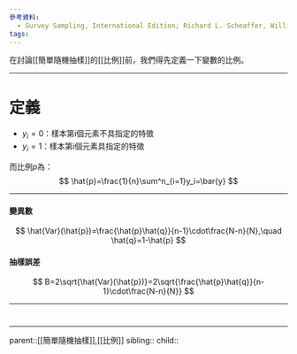 ```yaml
---
參考資料:
  - Survey Sampling, International Edition; Richard L. Scheaffer, William Mendenhall. III
tags:
---
```

在討論[[簡單隨機抽樣]]的[[比例]]前，我們得先定義一下變數的比例。
- - -
# 定義
- $y_i=0$：樣本第i個元素不具指定的特徵
- $y_i=1$：樣本第i個元素具指定的特徵

而比例$p$為：
$$
\hat{p}=\frac{1}{n}\sum^n_{i=1}y_i=\bar{y}
$$
- - -
#### 變異數
$$
\hat{Var}(\hat{p})=\frac{\hat{p}\hat{q}}{n-1}\cdot\frac{N-n}{N},\quad \hat{q}=1-\hat{p}
$$
#### 抽樣誤差
$$
B=2\sqrt{\hat{Var}(\hat{p})}=2\sqrt{\frac{\hat{p}\hat{q}}{n-1}\cdot\frac{N-n}{N}}
$$
- - -
# 

- - -
parent::[[簡單隨機抽樣]],[[比例]]
sibling::
child::